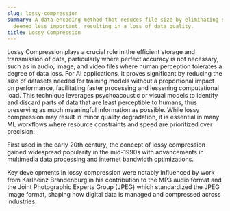 ```yaml
---
slug: lossy-compression
summary: A data encoding method that reduces file size by eliminating some information
  deemed less important, resulting in a loss of data quality.
title: Lossy Compression
---
```


Lossy Compression plays a crucial role in the efficient storage and transmission of data, particularly where perfect accuracy is not necessary, such as in audio, image, and video files where human perception tolerates a degree of data loss. For AI applications, it proves significant by reducing the size of datasets needed for training models without a proportional impact on performance, facilitating faster processing and lessening computational load. This technique leverages psychoacoustic or visual models to identify and discard parts of data that are least perceptible to humans, thus preserving as much meaningful information as possible. While lossy compression may result in minor quality degradation, it is essential in many ML workflows where resource constraints and speed are prioritized over precision.

First used in the early 20th century, the concept of lossy compression gained widespread popularity in the mid-1990s with advancements in multimedia data processing and internet bandwidth optimizations.

Key developments in lossy compression were notably influenced by work from Karlheinz Brandenburg in his contribution to the MP3 audio format and the Joint Photographic Experts Group (JPEG) which standardized the JPEG image format, shaping how digital data is managed and compressed across industries.